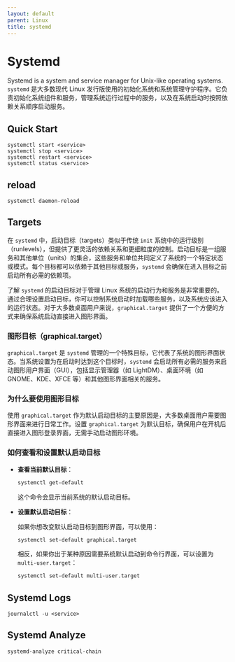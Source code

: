 ```yaml
---
layout: default
parent: Linux
title: systemd
---
```


# Systemd

Systemd is a system and service manager for Unix-like operating systems.
`systemd` 是大多数现代 Linux 发行版使用的初始化系统和系统管理守护程序。它负责初始化系统组件和服务，管理系统运行过程中的服务，以及在系统启动时按照依赖关系顺序启动服务。

## Quick Start

```shell
systemctl start <service>
systemctl stop <service>
systemctl restart <service>
systemctl status <service>
```

## reload

```shell
systemctl daemon-reload
```

## Targets

在 `systemd` 中，启动目标（targets）类似于传统 `init` 系统中的运行级别（runlevels），但提供了更灵活的依赖关系和更细粒度的控制。启动目标是一组服务和其他单位（units）的集合，这些服务和单位共同定义了系统的一个特定状态或模式。每个目标都可以依赖于其他目标或服务，`systemd` 会确保在进入目标之前启动所有必需的依赖项。

了解 `systemd` 的启动目标对于管理 Linux 系统的启动行为和服务是非常重要的。通过合理设置启动目标，你可以控制系统启动时加载哪些服务，以及系统应该进入的运行状态。对于大多数桌面用户来说，`graphical.target` 提供了一个方便的方式来确保系统启动直接进入图形界面。

### 图形目标（graphical.target）

`graphical.target` 是 `systemd` 管理的一个特殊目标，它代表了系统的图形界面状态。当系统设置为在启动时达到这个目标时，`systemd` 会启动所有必需的服务来启动图形用户界面（GUI），包括显示管理器（如 LightDM）、桌面环境（如 GNOME、KDE、XFCE 等）和其他图形界面相关的服务。

### 为什么要使用图形目标

使用 `graphical.target` 作为默认启动目标的主要原因是，大多数桌面用户需要图形界面来进行日常工作。设置 `graphical.target` 为默认目标，确保用户在开机后直接进入图形登录界面，无需手动启动图形环境。

### 如何查看和设置默认启动目标

- **查看当前默认目标**：

  ```bash
  systemctl get-default
  ```

  这个命令会显示当前系统的默认启动目标。

- **设置默认启动目标**：

  如果你想改变默认启动目标到图形界面，可以使用：

  ```bash
  systemctl set-default graphical.target
  ```

  相反，如果你出于某种原因需要系统默认启动到命令行界面，可以设置为 `multi-user.target`：

  ```bash
  systemctl set-default multi-user.target
  ```


## Systemd Logs

```shell
journalctl -u <service>
```

## Systemd Analyze

```shell
systemd-analyze critical-chain
```
